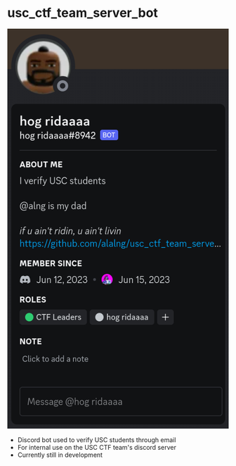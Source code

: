 # usc_ctf_team_server_bot

![alt text](https://github.com/alalng/usc_ctf_team_server_bot/blob/main/discord.com_channels_887914805711761408_1119013293797933087.png)

- Discord bot used to verify USC students through email
- For internal use on the USC CTF team's discord server
- Currently still in development
